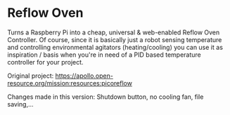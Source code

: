 Reflow Oven
==========

Turns a Raspberry Pi into a cheap, universal & web-enabled Reflow Oven Controller.
Of course, since it is basically just a robot sensing temperature and controlling
environmental agitators (heating/cooling) you can use it as inspiration / basis
when you're in need of a PID based temperature controller for your project.

Original project: https://apollo.open-resource.org/mission:resources:picoreflow

Changes made in this version: Shutdown button, no cooling fan, file saving,...



